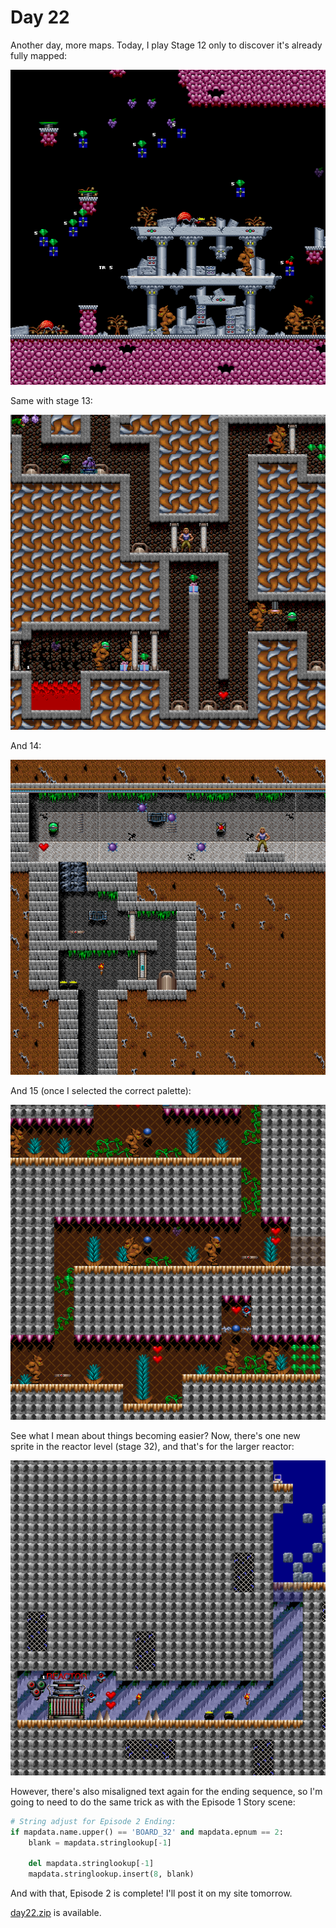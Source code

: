 # Day 22 #

Another day, more maps. Today, I play Stage 12 only to discover it's 
already fully mapped:

![day22_1](images/day22_1.png)

Same with stage 13:

![day22_2](images/day22_2.png)

And 14:

![day22_3](images/day22_3.png)

And 15 (once I selected the correct palette):

![day22_4](images/day22_4.png)

See what I mean about things becoming easier? Now, there's one new 
sprite in the reactor level (stage 32), and that's for the larger 
reactor:

![day22_5](images/day22_5.png)

However, there's also misaligned text again for the ending sequence, so 
I'm going to need to do the same trick as with the Episode 1 Story 
scene:

```py
# String adjust for Episode 2 Ending:
if mapdata.name.upper() == 'BOARD_32' and mapdata.epnum == 2:
    blank = mapdata.stringlookup[-1]

    del mapdata.stringlookup[-1]
    mapdata.stringlookup.insert(8, blank)
```

And with that, Episode 2 is complete! I'll post it on my site tomorrow.

[day22.zip][day22] is available.

[day22]: http://www.zerker.ca/misc/xargon/day22.zip
